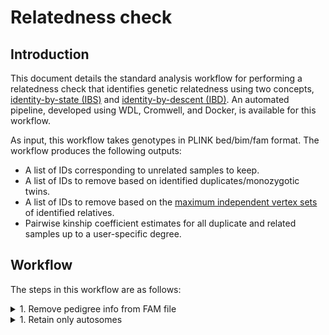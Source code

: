 # Relatedness check

## Introduction

This document details the standard analysis workflow for performing a relatedness check that identifies genetic relatedness using two concepts, [identity-by-state (IBS)](https://isogg.org/wiki/Identical_by_state) and [identity-by-descent (IBD)](https://isogg.org/wiki/Identical_by_descent). An automated pipeline, developed using WDL, Cromwell, and Docker, is available for this workflow.

As input, this workflow takes genotypes in PLINK bed/bim/fam format. The workflow produces the following outputs:

* A list of IDs corresponding to unrelated samples to keep.
* A list of IDs to remove based on identified duplicates/monozygotic twins.
* A list of IDs to remove based on the [maximum independent vertex sets](https://en.wikipedia.org/wiki/Independent_set_(graph_theory)) of identified relatives.
* Pairwise kinship coefficient estimates for all duplicate and related samples up to a user-specific degree.

## Workflow

The steps in this workflow are as follows:

<details>
<summary>1. Remove pedigree info from FAM file </summary>
</details>

<details>
<summary>1. Retain only autosomes</summary>

Sample command:
```
# First merge to account for datasets that have already been split
plink \
    --bfile <bed/bim/fam file prefix> \
    --autosome \
    --make-bed \
    --out <output bed/bim/fam file prefix>
```

Input Files:

| FILE | DESCRIPTION |
| --- | --- |
| `<bed/bim/fam file prefix>.bed` | PLINK format bed file for input genotypes |
| `<bed/bim/fam file prefix>.bim` | PLINK format bim file for input genotypes |
| `<bed/bim/fam file prefix>.fam` | PLINK format fam file for input genotypes |


Output Files:

| FILE | DESCRIPTION |
| --- | --- |
| `<output bed/bim/fam file prefix>.bed` | PLINK format bed file for output genotypes |
| `<output bed/bim/fam file prefix>.bim` | PLINK format bim file for output genotypes |
| `<output bed/bim/fam file prefix>.fam` | PLINK format fam file for output genotypes |
| `<output bed/bim/fam file prefix>.log` | PLINK log file |


Parameters:

| PARAMETER | DESCRIPTION |
| --- | --- |
| `--bfile <bed/bim/fam file prefix>` | Prefix for input genotypes in PLINK bed/bim/fam format |
| `--autosome` | Flag indicating to retain only chromosomes 1-22 |
| `--make-bed` | Flag indicating to generate genotypes in PLINK bed/bim/fam format |
| `--out <output bed/bim/fam file prefix>` | Prefix for output genotypes in PLINK bed/bim/fam format |
</details>

